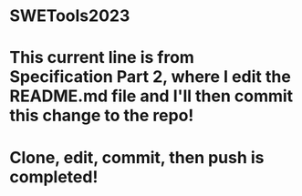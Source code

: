 # SWETools2023
# This current line is from Specification Part 2, where I edit the README.md file and I'll then commit this change to the repo!
# Clone, edit, commit, then push is completed!